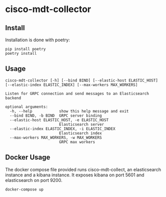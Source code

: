# cisco-mdt-collector

## Install
Installation is done with poetry:
```
pip install poetry
poetry install
```
## Usage
```
cisco-mdt-collector [-h] [--bind BIND] [--elastic-host ELASTIC_HOST] [--elastic-index ELASTIC_INDEX] [--max-workers MAX_WORKERS]

Listen for GRPC connection and send messages to an Elasticsearch backend

optional arguments:
  -h, --help            show this help message and exit
  --bind BIND, -b BIND  GRPC server binding
  --elastic-host ELASTIC_HOST, -e ELASTIC_HOST
                        Elasticsearch server
  --elastic-index ELASTIC_INDEX, -i ELASTIC_INDEX
                        Elasticsearch index
  --max-workers MAX_WORKERS, -w MAX_WORKERS
                        GRPC max workers
```


## Docker Usage
The docker compose file provided runs cisco-mdt-collect, an elasticsearch
instance and a kibana instance.
It exposes kibana on port 5601 and elasticsearch on port 9200.
```
docker-compose up
```
